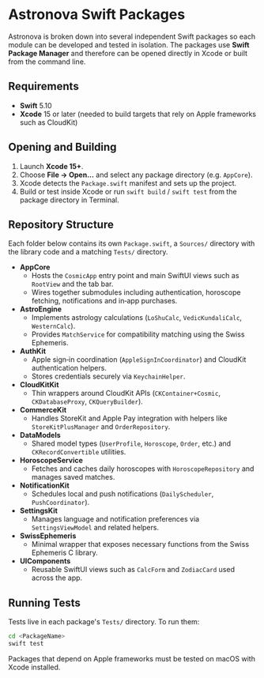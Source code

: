 # Astronova Swift Packages

Astronova is broken down into several independent Swift packages so each module can be developed and tested in isolation.
The packages use **Swift Package Manager** and therefore can be opened directly in Xcode or built from the command line.

## Requirements

- **Swift** 5.10
- **Xcode** 15 or later (needed to build targets that rely on Apple frameworks such as CloudKit)

## Opening and Building

1. Launch **Xcode 15+**.
2. Choose **File → Open...** and select any package directory (e.g. `AppCore`).
3. Xcode detects the `Package.swift` manifest and sets up the project.
4. Build or test inside Xcode or run `swift build` / `swift test` from the package directory in Terminal.

## Repository Structure

Each folder below contains its own `Package.swift`, a `Sources/` directory with the library code and a matching `Tests/` directory.

- **AppCore**
  - Hosts the `CosmicApp` entry point and main SwiftUI views such as `RootView` and the tab bar.
  - Wires together submodules including authentication, horoscope fetching, notifications and in‑app purchases.
- **AstroEngine**
  - Implements astrology calculations (`LoShuCalc`, `VedicKundaliCalc`, `WesternCalc`).
  - Provides `MatchService` for compatibility matching using the Swiss Ephemeris.
- **AuthKit**
  - Apple sign‑in coordination (`AppleSignInCoordinator`) and CloudKit authentication helpers.
  - Stores credentials securely via `KeychainHelper`.
- **CloudKitKit**
  - Thin wrappers around CloudKit APIs (`CKContainer+Cosmic`, `CKDatabaseProxy`, `CKQueryBuilder`).
- **CommerceKit**
  - Handles StoreKit and Apple Pay integration with helpers like `StoreKitPlusManager` and `OrderRepository`.
- **DataModels**
  - Shared model types (`UserProfile`, `Horoscope`, `Order`, etc.) and `CKRecordConvertible` utilities.
- **HoroscopeService**
  - Fetches and caches daily horoscopes with `HoroscopeRepository` and manages saved matches.
- **NotificationKit**
  - Schedules local and push notifications (`DailyScheduler`, `PushCoordinator`).
- **SettingsKit**
  - Manages language and notification preferences via `SettingsViewModel` and related helpers.
- **SwissEphemeris**
  - Minimal wrapper that exposes necessary functions from the Swiss Ephemeris C library.
- **UIComponents**
  - Reusable SwiftUI views such as `CalcForm` and `ZodiacCard` used across the app.

## Running Tests

Tests live in each package's `Tests/` directory. To run them:

```bash
cd <PackageName>
swift test
```

Packages that depend on Apple frameworks must be tested on macOS with Xcode installed.
